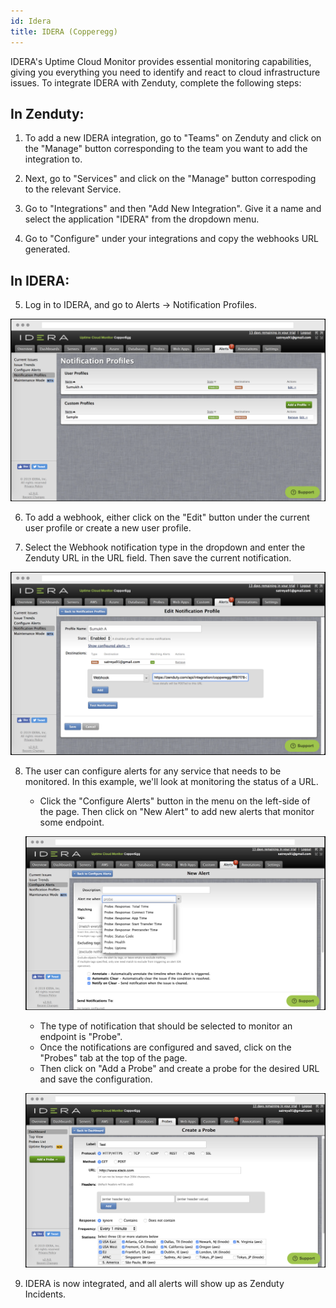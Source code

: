 ```yaml
---
id: Idera
title: IDERA (Copperegg)
---
```


IDERA's Uptime Cloud Monitor provides essential monitoring capabilities, giving you everything you need to identify and react to cloud infrastructure issues. To integrate IDERA with Zenduty, complete the following steps:

## In Zenduty:

1. To add a new IDERA integration, go to "Teams" on Zenduty and click on the "Manage" button corresponding to the team you want to add the integration to.

2. Next, go to "Services" and click on the "Manage" button correspoding to the relevant Service.

3. Go to "Integrations" and then "Add New Integration". Give it a name and select the application "IDERA" from the dropdown menu.

4. Go to "Configure" under your integrations and copy the webhooks URL generated.

## In IDERA:

5. Log in to IDERA, and go to Alerts -> Notification Profiles.

![](/img/Integrations/Idera/1.png)

6. To add a webhook, either click on the "Edit" button under the current user profile or create a new user profile.

7. Select the Webhook notification type in the dropdown and enter the Zenduty URL in the URL field. Then save the current notification.

![](/img/Integrations/Idera/2.png)

8. The user can configure alerts for any service that needs to be monitored. 
In this example, we'll look at monitoring the status of a URL.

	* Click the "Configure Alerts" button in the menu on the left-side of the page. Then click on "New Alert" to add new alerts that monitor some endpoint.

	![](/img/Integrations/Idera/3.png)

	* The type of notification that should be selected to monitor an endpoint is "Probe".
	* Once the notifications are configured and saved, click on the "Probes" tab at the top of the page.
	* Then click on "Add a Probe" and create a probe for the desired URL and save the configuration.

	![](/img/Integrations/Idera/4.png)

9. IDERA is now integrated, and all alerts will show up as Zenduty Incidents.